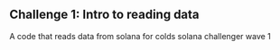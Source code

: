 ## Challenge 1: Intro to reading data
A code that reads data from solana for colds solana challenger wave 1